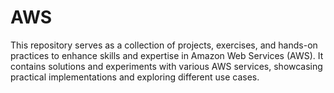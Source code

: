# AWS
This repository serves as a collection of projects, exercises, and hands-on practices to enhance skills and expertise in Amazon Web Services (AWS). It contains solutions and experiments with various AWS services, showcasing practical implementations and exploring different use cases.

